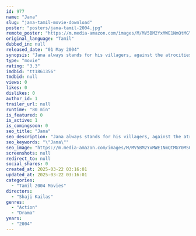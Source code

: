 ```yaml
---
id: 977
name: "Jana"
slug: "jana-tamil-movie-download"
poster: "posters/jana-tamil-2004.jpg"
remote_poster: "https://m.media-amazon.com/images/M/MV5BM2YxMWE1NmQtMGY0MS00YmRlLWE5NTYtYTk1MTBiOGE5YTRiXkEyXkFqcGc@._V1_SX300.jpg"
original_language: "Tamil"
dubbed_in: null
released_date: "01 May 2004"
synopsis: "Jana always stands for his villagers, against the atrocities committed by Veerapandi. Manimegalai, Veerapandi's daughter, falls in love with Jana, but is stunned when she learns about his past life."
type: "movie"
rating: "3.3"
imdbid: "tt1861356"
tmdbid: null
views: 0
likes: 0
dislikes: 0
author_id: 1
trailer_url: null
runtime: "80 min"
is_featured: 0
is_active: 1
is_comingsoon: 0
seo_title: "Jana"
seo_description: "Jana always stands for his villagers, against the atrocities committed by Veerapandi. Manimegalai, Veerapandi's daughter, falls in love with Jana, but is stunned when she learns about his past life."
seo_keywords: "\"Jana\""
seo_image: "https://m.media-amazon.com/images/M/MV5BM2YxMWE1NmQtMGY0MS00YmRlLWE5NTYtYTk1MTBiOGE5YTRiXkEyXkFqcGc@._V1_SX300.jpg"
screenshots: null
redirect_to: null
social_shares: 0
created_at: 2025-03-22 03:16:01
updated_at: 2025-03-22 03:16:01
categories:
  - "Tamil 2004 Movies"
directors:
  - "Shaji Kailas"
genres:
  - "Action"
  - "Drama"
years:
  - "2004"
---
```

